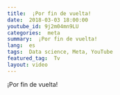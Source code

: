 ```yaml
---
title:  ¡Por fin de vuelta!
date:  2018-03-03 18:00:00
youtube_id: 9j2m04mn9LU
categories:  meta
summary:  ¡Por fin de vuelta!
lang:  es
tags:  Data science, Meta, YouTube
featured_tag:  Tv
layout: video
---
```


¡Por fin de vuelta!
